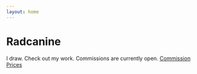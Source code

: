 ```yaml
---
layout: home
---
```

# Radcanine 

I draw. Check out my work. 
Commissions are currently open.
[Commission Prices](/prices.html)
